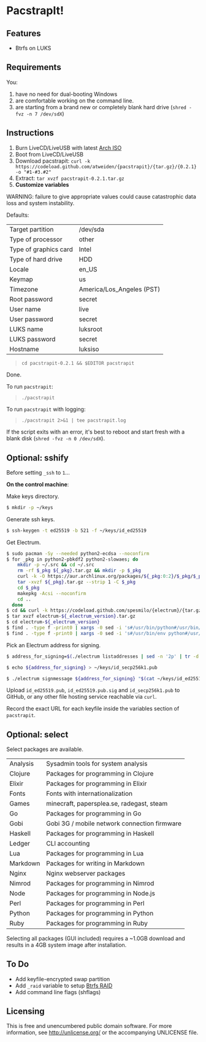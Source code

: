 PacstrapIt!
===========

Features
--------

- Btrfs on LUKS


Requirements
------------

You:

1. have no need for dual-booting Windows
2. are comfortable working on the command line.
3. are starting from a brand new or completely blank hard drive (`shred -fvz -n 7 /dev/sdX`)


Instructions
------------

1. Burn LiveCD/LiveUSB with latest [Arch ISO](https://www.archlinux.org/download/)
2. Boot from LiveCD/LiveUSB
3. Download pacstrapit: `curl -k https://codeload.github.com/atweiden/{pacstrapit}/{tar.gz}/{0.2.1} -o "#1-#3.#2"`
4. Extract: `tar xvzf pacstrapit-0.2.1.tar.gz`
5. **Customize variables**

WARNING: failure to give appropriate values could cause catastrophic
data loss and system instability.

Defaults:

<table>
<tr><td>Target partition</td><td>/dev/sda</td><tr>
<tr><td>Type of processor</td><td>other</td><tr>
<tr><td>Type of graphics card</td><td>Intel</td><tr>
<tr><td>Type of hard drive</td><td>HDD</td><tr>
<tr><td>Locale</td><td>en_US</td><tr>
<tr><td>Keymap</td><td>us</td><tr>
<tr><td>Timezone</td><td>America/Los_Angeles (PST)</td><tr>
<tr><td>Root password</td><td>secret</td><tr>
<tr><td>User name</td><td>live</td><tr>
<tr><td>User password</td><td>secret</td><tr>
<tr><td>LUKS name</td><td>luksroot</td><tr>
<tr><td>LUKS password</td><td>secret</td><tr>
<tr><td>Hostname</td><td>luksiso</td><tr>
</table>

> `cd pacstrapit-0.2.1 && $EDITOR pacstrapit`

Done.

To run `pacstrapit`:

> `./pacstrapit`

To run `pacstrapit` with logging:

> `./pacstrapit 2>&1 | tee pacstrapit.log`

If the script exits with an error, it's best to reboot and start fresh
with a blank disk (`shred -fvz -n 0 /dev/sdX`).


Optional: sshify
----------------

Before setting `_ssh` to `1`...

**On the control machine**:

Make keys directory.

```bash
$ mkdir -p ~/keys
```

Generate ssh keys.

```bash
$ ssh-keygen -t ed25519 -b 521 -f ~/keys/id_ed25519
```

Get Electrum.

```bash
$ sudo pacman -Sy --needed python2-ecdsa --noconfirm
$ for _pkg in python2-pbkdf2 python2-slowaes; do
    mkdir -p ~/.src && cd ~/.src
    rm -rf $_pkg ${_pkg}.tar.gz && mkdir -p $_pkg
    curl -k -O https://aur.archlinux.org/packages/${_pkg:0:2}/$_pkg/$_pkg.tar.gz
    tar -xvzf ${_pkg}.tar.gz --strip 1 -C $_pkg
    cd $_pkg
    makepkg -Acsi --noconfirm
    cd ..
  done
$ cd && curl -k https://codeload.github.com/spesmilo/{electrum}/{tar.gz}/{${_electrum_version}} -o "#1-#3.#2"
$ tar xvzf electrum-${_electrum_version}.tar.gz
$ cd electrum-${_electrum_version}
$ find . -type f -print0 | xargs -0 sed -i 's#/usr/bin/python#/usr/bin/python2#g'
$ find . -type f -print0 | xargs -0 sed -i 's#/usr/bin/env python#/usr/bin/env python2#g'
```

Pick an Electrum address for signing.

```bash
$ address_for_signing=$(./electrum listaddresses | sed -n '2p' | tr -d '[:punct:]' | awk '{print $1}')
```

```bash
$ echo ${address_for_signing} > ~/keys/id_secp256k1.pub
```

```bash
$ ./electrum signmessage ${address_for_signing} "$(cat ~/keys/id_ed25519.pub)" > ~/keys/id_ed25519.pub.sig
```

Upload `id_ed25519.pub`, `id_ed25519.pub.sig` and `id_secp256k1.pub` to
GitHub, or any other file hosting service reachable via `curl`.

Record the exact URL for each keyfile inside the variables section of
`pacstrapit`.

Optional: select
----------------

Select packages are available.

<table>
<tr><td>Analysis</td><td>Sysadmin tools for system analysis</td><tr>
<tr><td>Clojure</td><td>Packages for programming in Clojure</td><tr>
<tr><td>Elixir</td><td>Packages for programming in Elixir</td><tr>
<tr><td>Fonts</td><td>Fonts with internationalization</td><tr>
<tr><td>Games</td><td>minecraft, papersplea.se, radegast, steam</td><tr>
<tr><td>Go</td><td>Packages for programming in Go</td><tr>
<tr><td>Gobi</td><td>Gobi 3G / mobile network connection firmware</td><tr>
<tr><td>Haskell</td><td>Packages for programming in Haskell</td><tr>
<tr><td>Ledger</td><td>CLI accounting</td><tr>
<tr><td>Lua</td><td>Packages for programming in Lua</td><tr>
<tr><td>Markdown</td><td>Packages for writing in Markdown</td><tr>
<tr><td>Nginx</td><td>Nginx webserver packages</td><tr>
<tr><td>Nimrod</td><td>Packages for programming in Nimrod</td><tr>
<tr><td>Node</td><td>Packages for programming in Node.js</td><tr>
<tr><td>Perl</td><td>Packages for programming in Perl</td><tr>
<tr><td>Python</td><td>Packages for programming in Python</td><tr>
<tr><td>Ruby</td><td>Packages for programming in Ruby</td><tr>
</table>

Selecting all packages (GUI included) requires a ~1.0GB download and
results in a 4GB system image after installation.


To Do
-----

- Add keyfile-encrypted swap partition
- Add `_raid` variable to setup [Btrfs RAID](https://wiki.archlinux.org/index.php/Btrfs#Multi-device_filesystem_and_RAID_feature)
- Add command line flags (shflags)


Licensing
---------

This is free and unencumbered public domain software. For more
information, see http://unlicense.org/ or the accompanying UNLICENSE file.
